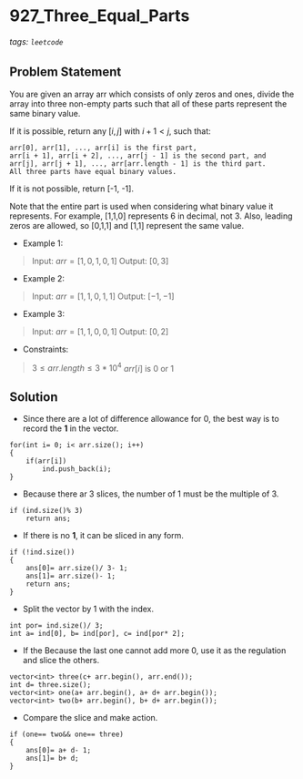 # 927_Three_Equal_Parts
###### tags: `leetcode`
## Problem Statement
You are given an array arr which consists of only zeros and ones, divide the array into three non-empty parts such that all of these parts represent the same binary value.

If it is possible, return any $[i, j]$ with $i + 1 < j$, such that:

```
arr[0], arr[1], ..., arr[i] is the first part,
arr[i + 1], arr[i + 2], ..., arr[j - 1] is the second part, and
arr[j], arr[j + 1], ..., arr[arr.length - 1] is the third part.
All three parts have equal binary values.
```
If it is not possible, return [-1, -1].

Note that the entire part is used when considering what binary value it represents. For example, [1,1,0] represents 6 in decimal, not 3. Also, leading zeros are allowed, so [0,1,1] and [1,1] represent the same value.

- Example 1:

> Input: $arr = [1,0,1,0,1]$
Output: $[0,3]$
- Example 2:

> Input: $arr = [1,1,0,1,1]$
Output: $[-1,-1]$
- Example 3:

> Input: $arr = [1,1,0,0,1]$
Output: $[0,2]$

- Constraints:

> $3 \leq arr.length \leq 3 * 10^4$
$arr[i]$ is 0 or 1
## Solution
- Since there are a lot of difference allowance for 0, the best way is to record the **1** in the vector.

```cpp=
for(int i= 0; i< arr.size(); i++)
{
    if(arr[i])
        ind.push_back(i);
}
```
- Because there ar 3 slices, the number of 1 must be the multiple of 3.

```cpp=
if (ind.size()% 3)
    return ans;
```
- If there is no **1**, it can be sliced in any form.

```cpp=
if (!ind.size())
{
    ans[0]= arr.size()/ 3- 1;
    ans[1]= arr.size()- 1;
    return ans;
}
```
- Split the vector by 1 with the index.

```cpp=
int por= ind.size()/ 3;
int a= ind[0], b= ind[por], c= ind[por* 2];
```
- If the Because the last one cannot add more 0, use it as the regulation and slice the others.

```cpp=
vector<int> three(c+ arr.begin(), arr.end());
int d= three.size();
vector<int> one(a+ arr.begin(), a+ d+ arr.begin());
vector<int> two(b+ arr.begin(), b+ d+ arr.begin());
```
- Compare the slice and make action.

```cpp=
if (one== two&& one== three)
{
    ans[0]= a+ d- 1;
    ans[1]= b+ d;
}
```